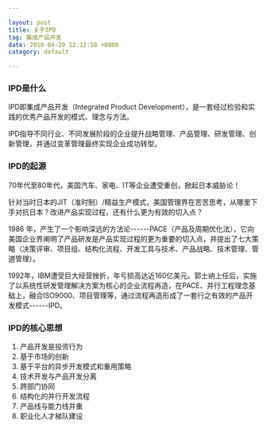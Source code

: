 ```yaml
---

layout: post
title: 关于IPD
tag: 集成产品开发
date: 2018-04-20 12:12:58 +0800 
category: default

---
```



### IPD是什么

IPD即集成产品开发（Integrated Product Development），是一套经过检验和实践的优秀产品开发的模式、理念与方法。

IPD指导不同行业、不同发展阶段的企业提升战略管理、产品管理、研发管理、创新管理，并通过变革管理最终实现企业成功转型。


### IPD的起源

70年代至80年代，美国汽车、家电、IT等企业遭受重创，掀起日本威胁论！

针对当时日本的JIT（准时制）/精益生产模式，美国管理界在苦苦思考，从哪里下手对抗日本？改进产品实现过程，还有什么更为有效的切入点？

1986 年，产生了一个影响深远的方法论------PACE（产品及周期优化法），它向美国企业界阐明了产品研发是产品实现过程的更为重要的切入点，并提出了七大策略（决策评审、项目组、结构化流程、开发工具与技术、产品战略、技术管理、管道管理）。

1992年，IBM遭受巨大经营挫折，年亏损高达近160亿美元。郭士纳上任后，实施了以系统性研发管理解决方案为核心的企业流程再造，在PACE、并行工程理念基础上，融合ISO9000、项目管理等，通过流程再造形成了一套行之有效的产品开发模式------IPD。


### IPD的核心思想

1.  产品开发是投资行为
2.  基于市场的创新
3.  基于平台的异步开发模式和重用策略
4.  技术开发与产品开发分离
5.  跨部门协同
6.  结构化的并行开发流程
7.  产品线与能力线并重
8.  职业化人才梯队建设
